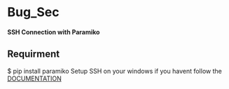 # Bug_Sec

#### SSH Connection with Paramiko


## Requirment
$ pip install paramiko
Setup SSH on your windows if you havent follow the [DOCUMENTATION](https://confluence.atlassian.com/bitbucketserver/creating-ssh-keys-776639788.html)
